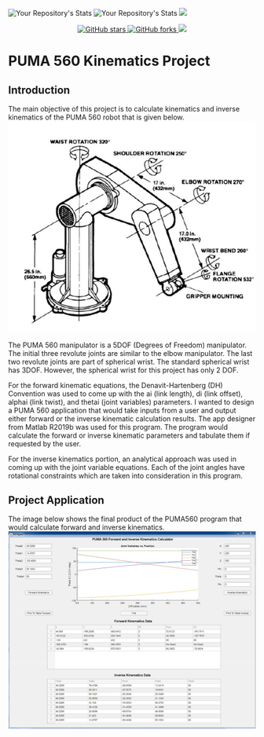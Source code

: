 ![Your Repository's Stats](https://github-readme-stats.vercel.app/api?username=prespafree1&show_icons=true)
![Your Repository's Stats](https://github-readme-stats.vercel.app/api/top-langs/?username=prespafree1&theme=blue-green)
![](https://komarev.com/ghpvc/?username=prespafree1)

<p align="center">
  <a href="https://github.com/prespafree1/PUMA560">
    <img alt="GitHub stars" src="https://img.shields.io/github/stars/prespafree1/PUMA560.svg">
  </a>
  <a href="https://github.com/prespafree1/PUMA560">
    <img alt="GitHub forks" src="https://img.shields.io/github/forks/prespafree1/PUMA560.svg">
  </a>
    <a href="https://github.com/prespafree1/PUMA560/graphs/contributors" alt="Contributors">
        <img src="https://img.shields.io/github/contributors/prespafree1/PUMA560" /></a>
</p>

# PUMA 560 Kinematics Project
## Introduction
The main objective of this project is to calculate kinematics and inverse kinematics of the PUMA 560 robot that is given below. <br>
![](images/PUMA560.png)

The PUMA 560 manipulator is a 5DOF (Degrees of Freedom) manipulator. The initial three revolute joints are similar to the elbow manipulator. The last two revolute joints are part of spherical wrist. The standard spherical wrist has 3DOF. However, the spherical wrist for this project has only 2 DOF. <br>

For the forward kinematic equations, the Denavit-Hartenberg (DH) Convention was used to come up with the ai (link length), di (link offset), alphai (link twist), and thetai (joint variables) parameters. I wanted to design a PUMA 560 application that would take inputs from a user and output either forward or the inverse kinematic calculation results. The app designer from Matlab R2019b was used for this program. The program would calculate the forward or inverse kinematic parameters and tabulate them if requested by the user. <br>

For the inverse kinematics portion, an analytical approach was used in coming up with the joint variable equations. Each of the joint angles have rotational constraints which are taken into consideration in this program.

## Project Application
The image below shows the final product of the PUMA560 program that would calculate forward and inverse kinematics. <br>
![](images/PUMA560_Product.png)

